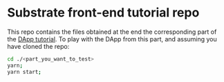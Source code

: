 # Substrate front-end tutorial repo

This repo contains the files obtained at the end the corresponding part of the [DApp tutorial](https://substrate.dev/docs/en/tutorials/substrate-front-end/).
To play with the DApp from this part, and assuming you have cloned the repo:

```bash
cd ./<part_you_want_to_test>
yarn;
yarn start;
```